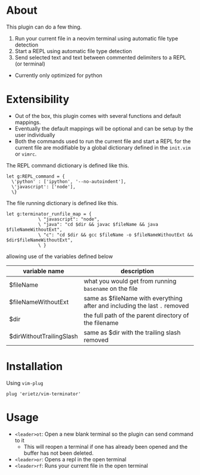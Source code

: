 # About

This plugin can do a few thing.

1. Run your current file in a neovim terminal using automatic file type detection 
2. Start a REPL using automatic file type detection
3. Send selected text and text between commented delimiters to a REPL (or terminal)
  - Currently only optimized for python

# Extensibility

- Out of the box, this plugin comes with several functions and default mappings.
- Eventually the default mappings will be optional and can be setup by the user
individually
- Both the commands used to run the current file and start a REPL for the current
file are modifiable by a global dictionary defined in the `init.vim` or `vimrc`.

The REPL command dictionary is defined like this.

```vim
let g:REPL_command = {
  \'python' : ['ipython', '--no-autoindent'],
  \'javascript': ['node'],
  \}
````

The file running dictionary is defined like this.

```vim
let g:terminator_runfile_map = {
            \ "javascript": "node",
            \ "java": "cd $dir && javac $fileName && java $fileNameWithoutExt",
            \ "c": "cd $dir && gcc $fileName -o $fileNameWithoutExt && $dir$fileNameWithoutExt",
            \ }
```
allowing use of the variables defined below

| variable name            | description                                                                |
| ---                      | ---                                                                        |
| $fileName                | what you would get from running  `basename` on the file                    |
| $fileNameWithoutExt      | same as $fileName with everything after and including the last `.` removed |
| $dir                     | the full path of the parent directory of the filename                      |
| $dirWithoutTrailingSlash | same as $dir with the trailing slash removed                               |

# Installation

Using `vim-plug`

```vim
plug 'erietz/vim-terminator'
```

# Usage

- `<leader>ot`: Open a new blank terminal so the plugin can send command to it
  - This will reopen a terminal if one has already been opened and the buffer
  has not been deleted.
- `<leader>or`: Opens a repl in the open terminal
- `<leader>rf`: Runs your current file in the open terminal 
